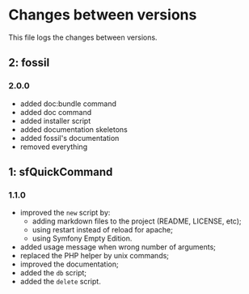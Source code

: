 # Changes between versions

This file logs the changes between versions.

## 2: fossil

### 2.0.0

* added doc:bundle command
* added doc command
* added installer script
* added documentation skeletons
* added fossil's documentation
* removed everything

## 1: sfQuickCommand

### 1.1.0

* improved the `new` script by:
  * adding markdown files to the project (README, LICENSE, etc);
  * using restart instead of reload for apache;
  * using Symfony Empty Edition.
* added usage message when wrong number of arguments;
* replaced the PHP helper by unix commands;
* improved the documentation;
* added the `db` script;
* added the `delete` script.
